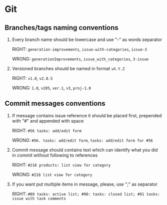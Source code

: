 # Git

## Branches/tags naming conventions

1. Every branch name should be lowercase and use "-" as words separator

    RIGHT: `generation-improvements`, `issue-with-categories`, `issue-3`

    WRONG: `generationImprovements`, `issue_with_categories`, `3-issue`

2. Versioned branches should be named in format `vX.Y.Z`

    RIGHT: `v1.0`, `v2.0.5`

    WRONG: `1.0`, `v205`, `ver.1`, `v3`, `proj-1.0`


## Commit messages conventions


1. If message contains issue reference it should be placed first, prepended with "#" and appended with space

    RIGHT: `#56 tasks: add/edit form`

    WRONG: `#56. tasks: add/edit form`, `tasks: add/edit form for #56`

2. Commit message should contains text which can identify what you did in commit without following to references

    RIGHT: `#218 products: list view for category`

    WRONG: `#218 list view for category`

3. If you want put multiple items in message, please, use ";" as separator

    RIGHT: `#89 tasks: active list; #90: tasks: closed list; #91 tasks: issue with task comments`

